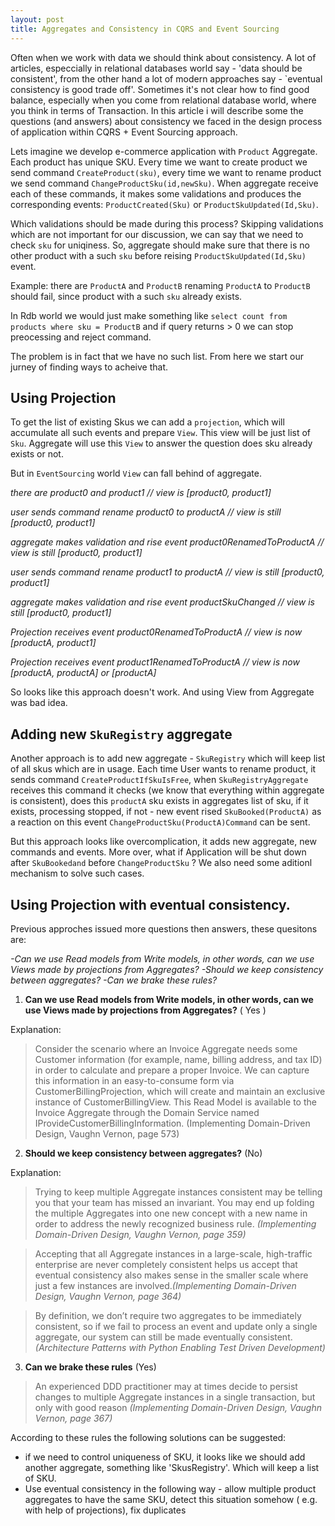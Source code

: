 ```yaml
---
layout: post
title: Aggregates and Consistency in CQRS and Event Sourcing
---
```


Often when we work with data we should think about consistency. A lot of articles, especcially in relational databases world say - 'data should be consistent', from the other hand a lot of modern approaches say - `eventual consistency is good trade off'. Sometimes it's not clear how to find good balance, especially when you come from relational database world, where you think in terms of Transaction. In this article i will describe some the questions (and answers) about consistency we faced in the design process of application within CQRS + Event Sourcing approach.

Lets imagine we develop e-commerce application with `Product` Aggregate. Each product has unique SKU. Every time we want to create product we send command `CreateProduct(sku)`, every time we want to rename product we send command `ChangeProductSku(id,newSku)`.
When aggregate receive each of these commands, it makes some validations and produces the corresponding events: `ProductCreated(Sku)` or `ProductSkuUpdated(Id,Sku)`.

Which validations should be made during this process? Skipping validations which are not important for our discussion, we can say that we need to check `sku` for uniqiness. So, aggregate should make sure that there is no other product with a such `sku` before reising `ProductSkuUpdated(Id,Sku)` event.

Example:
there are `ProductA` and `ProductB`
renaming `ProductA` to `ProductB` should fail, since product with a such `sku` already exists.

In Rdb world we would just make something like `select count from products where sku = ProductB` and if query returns > 0 we can stop preocessing and reject command.

The problem is in fact that we have no such list. From here we start our jurney of finding ways to acheive that.

## Using Projection

To get the list of existing Skus we can add a `projection`, which will accumulate all such events and prepare `View`. This view will be just list of `Sku`. Aggregate will use this `View` to answer the question does sku already exists or not. 

But in `EventSourcing` world `View` can fall behind of aggregate. 

*there are product0 and product1 // view is [product0, product1]*

*user sends command rename product0 to productA // view is still [product0, product1]*

*aggregate makes validation and rise event product0RenamedToProductA // view is still [product0, product1]*

*user sends command rename product1 to productA // view is still [product0, product1]*

*aggregate makes validation and rise event productSkuChanged // view is still [product0, product1]*

*Projection receives event product0RenamedToProductA // view is now [productA, product1]*

*Projection receives event product1RenamedToProductA // view is now [productA, productA] or [productA]*

So looks like this approach doesn't work. And using View from Aggregate was bad idea.

## Adding new `SkuRegistry` aggregate

Another approach is to add new aggregate - `SkuRegistry` which will keep list of all skus which are in usage. Each time User wants to rename product, it sends command `CreateProductIfSkuIsFree`, when  `SkuRegistryAggregate` receives this command it checks (we know that everything within aggregate is consistent), does this `productA` sku exists in aggregates list of sku, if it exists, processing stopped, if not - new event rised `SkuBooked(ProductA)` as a reaction on this event `ChangeProductSku(ProductA)Command` can be sent.

 But this approach looks like overcomplication, it adds new aggregate, new commands and events. More over, what if Application will be shut down after `SkuBookedand` before `ChangeProductSku` ? We also need some aditionl mechanism to solve such cases.

## Using Projection with eventual consistency.

Previous approches issued more questions then answers, these quesitons are:

*-Can we use Read models from Write models, in other words, can we use Views made by projections from Aggregates?*
*-Should we keep consistency between aggregates?*
*-Can we brake these rules?*

1) **Can we use Read models from Write models, in other words, can we use Views made by projections from Aggregates?** ( Yes )

Explanation:

> Consider the scenario where an Invoice Aggregate needs some
Customer information (for example, name, billing address, and tax ID) in
order to calculate and prepare a proper Invoice. We can capture this information in an easy-to-consume form via CustomerBillingProjection,
which will create and maintain an exclusive instance of CustomerBillingView. This Read Model is available to the Invoice Aggregate through the
Domain Service named IProvideCustomerBillingInformation. (Implementing Domain-Driven Design, Vaughn Vernon, page 573)

2) **Should we keep consistency between aggregates?** (No)

Explanation:

> Trying to keep multiple
Aggregate instances consistent may be telling you that your team has missed
an invariant. You may end up folding the multiple Aggregates into one new
concept with a new name in order to address the newly recognized business
rule. *(Implementing Domain-Driven Design, Vaughn Vernon, page 359)*

> Accepting that all Aggregate instances in a large-scale, high-traffic enterprise are never completely consistent helps us accept that eventual consistency also makes sense in the smaller scale where just a few instances are
involved.*(Implementing Domain-Driven Design, Vaughn Vernon, page 364)*

> By definition, we don’t require two aggregates to be immediately
consistent, so if we fail to process an event and update only a
single aggregate, our system can still be made eventually
consistent. *(Architecture Patterns with Python Enabling Test Driven Development)*

3) **Can we brake these rules** (Yes)

> An experienced DDD practitioner may at times decide to persist changes to
multiple Aggregate instances in a single transaction, but only with good reason *(Implementing Domain-Driven Design, Vaughn Vernon, page 367)*


According to these rules the following solutions can be suggested:
 - if we need to control uniqueness of SKU, it looks like we should add another aggregate, something like 'SkusRegistry'. Which will keep a list of SKU.
 - Use eventual consistency in the following way - allow multiple product aggregates to have the same SKU, detect this situation somehow ( e.g. with help of projections), fix duplicates 